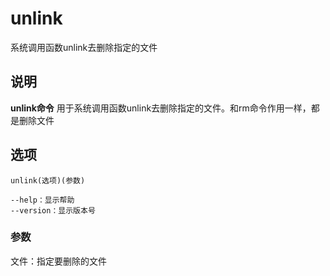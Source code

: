 unlink
===

系统调用函数unlink去删除指定的文件

## 说明

**unlink命令** 用于系统调用函数unlink去删除指定的文件。和rm命令作用一样，都是删除文件

## 选项

```
unlink(选项)(参数)
```

  

```
--help：显示帮助
--version：显示版本号
```

### 参数  

文件：指定要删除的文件


